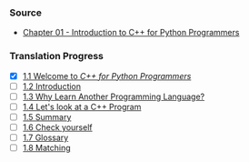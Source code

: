### Source
- [Chapter 01 - Introduction to C++ for Python Programmers](https://runestone.academy/runestone/books/published/cpp4python/IntroCpp/toctree.html)

### Translation Progress
- [x] [1.1 Welcome to *C++ for Python Programmers*](./chap01_sec01_welcome.md)
- [ ] [1.2 Introduction](./chap01_sec02_introduction.md)
- [ ] [1.3 Why Learn Another Programming Language?](./chap01_sec03_where_learn_cpp.md)
- [ ] [1.4 Let's look at a C++ Program](./chap01_sec04_a_cpp_program.md)
- [ ] [1.5 Summary](./chap01_sec05_summary.md)
- [ ] [1.6 Check yourself](./chap01_sec06_check_yourself.md)
- [ ] [1.7 Glossary](./chap01_sec07_glossary.md)
- [ ] [1.8 Matching](./chap01_sec08_matching.md)
